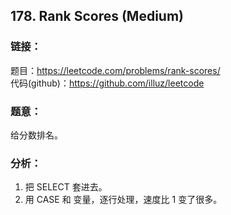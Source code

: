 ## 178. Rank Scores (Medium)

### **链接**：
题目：https://leetcode.com/problems/rank-scores/  
代码(github)：https://github.com/illuz/leetcode

### **题意**：
给分数排名。

### **分析**：

1. 把 SELECT 套进去。
2. 用 CASE 和 变量，逐行处理，速度比 1 变了很多。

